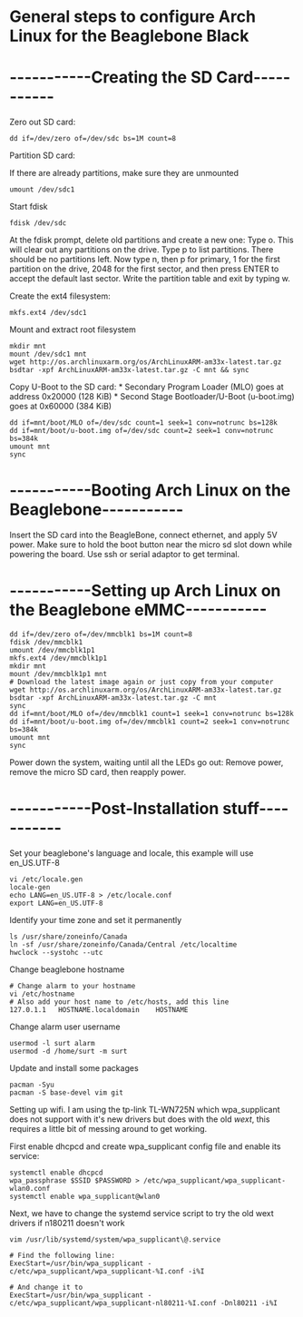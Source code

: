 # General steps to configure Arch Linux for the Beaglebone Black

# -----------Creating the SD Card-----------

Zero out SD card: 
```
dd if=/dev/zero of=/dev/sdc bs=1M count=8
```

Partition SD card:

If there are already partitions, make sure they are unmounted
```
umount /dev/sdc1
```

Start fdisk
```
fdisk /dev/sdc
```

At the fdisk prompt, delete old partitions and create a new one:
Type o. This will clear out any partitions on the drive.
Type p to list partitions. There should be no partitions left.
Now type n, then p for primary, 1 for the first partition on the drive, 2048 for the first sector, and then press ENTER to accept the default last sector.
Write the partition table and exit by typing w.

Create the ext4 filesystem:
```
mkfs.ext4 /dev/sdc1
```

Mount and extract root filesystem
```
mkdir mnt
mount /dev/sdc1 mnt
wget http://os.archlinuxarm.org/os/ArchLinuxARM-am33x-latest.tar.gz
bsdtar -xpf ArchLinuxARM-am33x-latest.tar.gz -C mnt && sync
```

Copy U-Boot to the SD card:
    * Secondary Program Loader (MLO) goes at address 0x20000 (128 KiB)
    * Second Stage Bootloader/U-Boot (u-boot.img) goes at 0x60000 (384 KiB)
```
dd if=mnt/boot/MLO of=/dev/sdc count=1 seek=1 conv=notrunc bs=128k
dd if=mnt/boot/u-boot.img of=/dev/sdc count=2 seek=1 conv=notrunc bs=384k
umount mnt
sync
```

# -----------Booting Arch Linux on the Beaglebone-----------

Insert the SD card into the BeagleBone, connect ethernet, and apply 5V power.
Make sure to hold the boot button near the micro sd slot down while powering the board. Use ssh or serial adaptor to get terminal.

# -----------Setting up Arch Linux on the Beaglebone eMMC-----------

```
dd if=/dev/zero of=/dev/mmcblk1 bs=1M count=8
fdisk /dev/mmcblk1
umount /dev/mmcblk1p1
mkfs.ext4 /dev/mmcblk1p1
mkdir mnt
mount /dev/mmcblk1p1 mnt
# Download the latest image again or just copy from your computer
wget http://os.archlinuxarm.org/os/ArchLinuxARM-am33x-latest.tar.gz
bsdtar -xpf ArchLinuxARM-am33x-latest.tar.gz -C mnt
sync
dd if=mnt/boot/MLO of=/dev/mmcblk1 count=1 seek=1 conv=notrunc bs=128k
dd if=mnt/boot/u-boot.img of=/dev/mmcblk1 count=2 seek=1 conv=notrunc bs=384k
umount mnt
sync
```
Power down the system, waiting until all the LEDs go out:
Remove power, remove the micro SD card, then reapply power.

# -----------Post-Installation stuff-----------

Set your beaglebone's language and locale, this example will use en\_US.UTF-8
```
vi /etc/locale.gen
locale-gen
echo LANG=en_US.UTF-8 > /etc/locale.conf
export LANG=en_US.UTF-8
```

Identify your time zone and set it permanently
```
ls /usr/share/zoneinfo/Canada
ln -sf /usr/share/zoneinfo/Canada/Central /etc/localtime
hwclock --systohc --utc
```

Change beaglebone hostname
```
# Change alarm to your hostname
vi /etc/hostname
# Also add your host name to /etc/hosts, add this line
127.0.1.1	HOSTNAME.localdomain	HOSTNAME
```

Change alarm user username
```
usermod -l surt alarm
usermod -d /home/surt -m surt
```

Update and install some packages
```
pacman -Syu
pacman -S base-devel vim git
```

Setting up wifi. I am using the tp-link TL-WN725N which wpa_supplicant does not support with it's new drivers but does with the old *wext*, this requires a little bit of messing around to get working.

First enable dhcpcd and create wpa\_supplicant config file and enable its service:
```
systemctl enable dhcpcd
wpa_passphrase $SSID $PASSWORD > /etc/wpa_supplicant/wpa_supplicant-wlan0.conf
systemctl enable wpa_supplicant@wlan0
```

Next, we have to change the systemd service script to try the old wext drivers if n180211 doesn't work
```
vim /usr/lib/systemd/system/wpa_supplicant\@.service

# Find the following line:
ExecStart=/usr/bin/wpa_supplicant -c/etc/wpa_supplicant/wpa_supplicant-%I.conf -i%I

# And change it to
ExecStart=/usr/bin/wpa_supplicant -c/etc/wpa_supplicant/wpa_supplicant-nl80211-%I.conf -Dnl80211 -i%I
```
